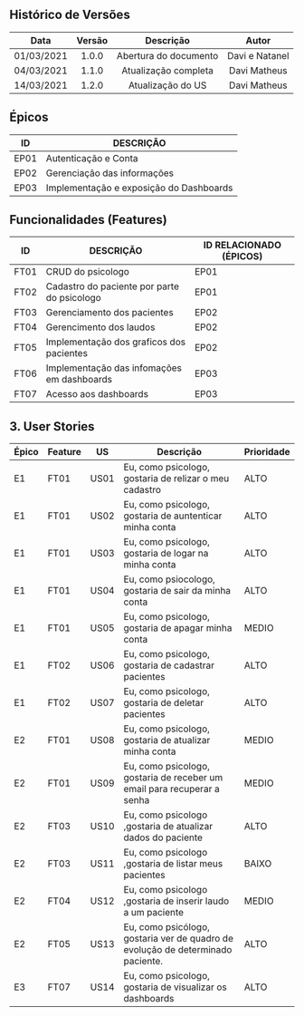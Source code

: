 ## Histórico de Versões

| Data       | Versão | Descrição            |         Autor             |
|:----------:|:------:|:--------------------:|:-------------------------:|
| 01/03/2021 | 1.0.0 | Abertura do documento | Davi e Natanel |
| 04/03/2021 | 1.1.0 | Atualização completa | Davi Matheus |
| 14/03/2021 | 1.2.0 | Atualização do US | Davi Matheus |
## Épicos
| ID | DESCRIÇÃO | 
|----|-----------|
| EP01 | Autenticação e Conta  |
| EP02 | Gerenciação das informações|
| EP03 | Implementação e exposição do Dashboards|


## Funcionalidades (Features)
| ID | DESCRIÇÃO | ID RELACIONADO (ÉPICOS) |
|----|-----------|----------------|
| FT01 | CRUD do psicologo | EP01 |
| FT02 | Cadastro do paciente por parte do psicologo  | EP01 |
| FT03 | Gerenciamento dos pacientes | EP02 |
| FT04 | Gerencimento dos laudos | EP02 |
| FT05 | Implementação dos graficos dos pacientes| EP02 |
| FT06 | Implementação das infomações em dashboards|EP03 |
| FT07 | Acesso aos dashboards | EP03 |
## 3. User Stories
Épico|Feature|US|Descrição|Prioridade
-|-|-|-|-
E1|FT01|US01|Eu, como psicologo, gostaria de relizar o meu cadastro| ALTO 
E1|FT01|US02|Eu, como psicologo, gostaria de auntenticar minha conta | ALTO
E1|FT01|US03|Eu, como psicologo, gostaria de logar na minha conta | ALTO 
E1|FT01|US04|Eu, como psiocologo, gostaria de sair da minha conta| ALTO
E1|FT01|US05|Eu, como psicologo, gostaria de apagar minha conta| MEDIO
E1|FT02|US06|Eu, como psicologo, gostaria de cadastrar pacientes| ALTO 
E1|FT02|US07|Eu, como psicologo, gostaria de deletar pacientes| ALTO
E2|FT01|US08|Eu, como psicologo, gostaria de atualizar minha conta| MEDIO 
E2|FT01|US09|Eu, como psicologo, gostaria de receber um email para recuperar a senha|MEDIO
E2|FT03|US10|Eu, como psicologo ,gostaria de atualizar dados do paciente | ALTO
E2|FT03|US11|Eu, como psicologo ,gostaria de listar meus pacientes | BAIXO
E2|FT04|US12|Eu, como psicologo ,gostaria de inserir laudo a um paciente | MEDIO
E2|FT05|US13|Eu, como psicólogo, gostaria ver de quadro de evolução de determinado paciente.|ALTO
E3|FT07|US14|Eu, como psicologo, gostaria de visualizar os dashboards| ALTO
